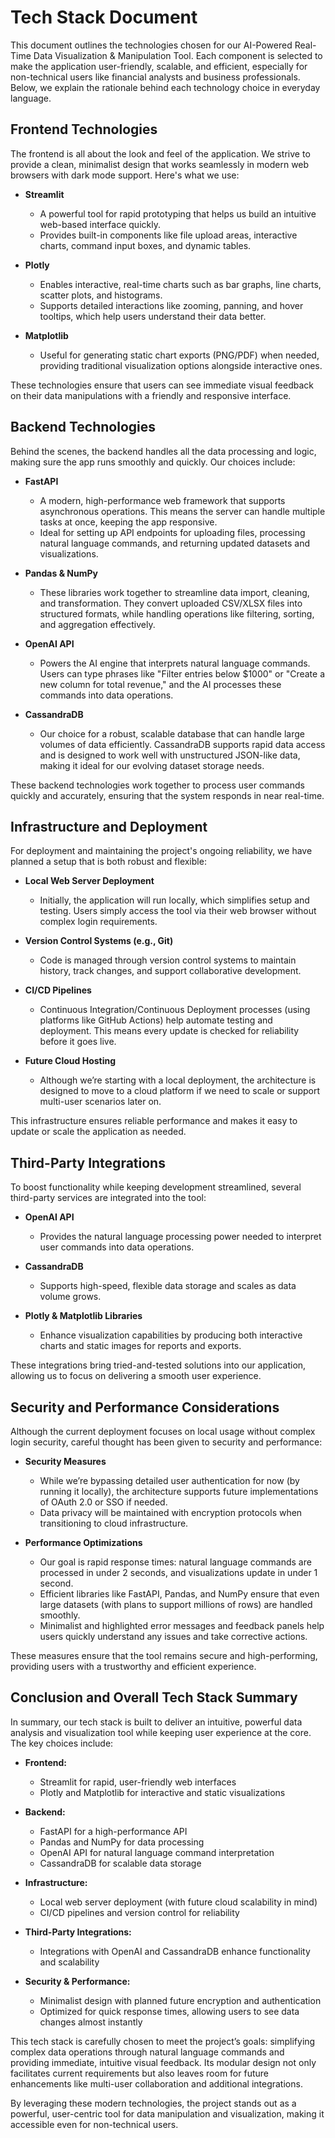 # Tech Stack Document

This document outlines the technologies chosen for our AI-Powered Real-Time Data Visualization & Manipulation Tool. Each component is selected to make the application user-friendly, scalable, and efficient, especially for non-technical users like financial analysts and business professionals. Below, we explain the rationale behind each technology choice in everyday language.

## Frontend Technologies

The frontend is all about the look and feel of the application. We strive to provide a clean, minimalist design that works seamlessly in modern web browsers with dark mode support. Here's what we use:

*   **Streamlit**

    *   A powerful tool for rapid prototyping that helps us build an intuitive web-based interface quickly.
    *   Provides built-in components like file upload areas, interactive charts, command input boxes, and dynamic tables.

*   **Plotly**

    *   Enables interactive, real-time charts such as bar graphs, line charts, scatter plots, and histograms.
    *   Supports detailed interactions like zooming, panning, and hover tooltips, which help users understand their data better.

*   **Matplotlib**

    *   Useful for generating static chart exports (PNG/PDF) when needed, providing traditional visualization options alongside interactive ones.

These technologies ensure that users can see immediate visual feedback on their data manipulations with a friendly and responsive interface.

## Backend Technologies

Behind the scenes, the backend handles all the data processing and logic, making sure the app runs smoothly and quickly. Our choices include:

*   **FastAPI**

    *   A modern, high-performance web framework that supports asynchronous operations. This means the server can handle multiple tasks at once, keeping the app responsive.
    *   Ideal for setting up API endpoints for uploading files, processing natural language commands, and returning updated datasets and visualizations.

*   **Pandas & NumPy**

    *   These libraries work together to streamline data import, cleaning, and transformation. They convert uploaded CSV/XLSX files into structured formats, while handling operations like filtering, sorting, and aggregation effectively.

*   **OpenAI API**

    *   Powers the AI engine that interprets natural language commands. Users can type phrases like "Filter entries below $1000" or "Create a new column for total revenue," and the AI processes these commands into data operations.

*   **CassandraDB**

    *   Our choice for a robust, scalable database that can handle large volumes of data efficiently. CassandraDB supports rapid data access and is designed to work well with unstructured JSON-like data, making it ideal for our evolving dataset storage needs.

These backend technologies work together to process user commands quickly and accurately, ensuring that the system responds in near real-time.

## Infrastructure and Deployment

For deployment and maintaining the project's ongoing reliability, we have planned a setup that is both robust and flexible:

*   **Local Web Server Deployment**

    *   Initially, the application will run locally, which simplifies setup and testing. Users simply access the tool via their web browser without complex login requirements.

*   **Version Control Systems (e.g., Git)**

    *   Code is managed through version control systems to maintain history, track changes, and support collaborative development.

*   **CI/CD Pipelines**

    *   Continuous Integration/Continuous Deployment processes (using platforms like GitHub Actions) help automate testing and deployment. This means every update is checked for reliability before it goes live.

*   **Future Cloud Hosting**

    *   Although we’re starting with a local deployment, the architecture is designed to move to a cloud platform if we need to scale or support multi-user scenarios later on.

This infrastructure ensures reliable performance and makes it easy to update or scale the application as needed.

## Third-Party Integrations

To boost functionality while keeping development streamlined, several third-party services are integrated into the tool:

*   **OpenAI API**

    *   Provides the natural language processing power needed to interpret user commands into data operations.

*   **CassandraDB**

    *   Supports high-speed, flexible data storage and scales as data volume grows.

*   **Plotly & Matplotlib Libraries**

    *   Enhance visualization capabilities by producing both interactive charts and static images for reports and exports.

These integrations bring tried-and-tested solutions into our application, allowing us to focus on delivering a smooth user experience.

## Security and Performance Considerations

Although the current deployment focuses on local usage without complex login security, careful thought has been given to security and performance:

*   **Security Measures**

    *   While we’re bypassing detailed user authentication for now (by running it locally), the architecture supports future implementations of OAuth 2.0 or SSO if needed.
    *   Data privacy will be maintained with encryption protocols when transitioning to cloud infrastructure.

*   **Performance Optimizations**

    *   Our goal is rapid response times: natural language commands are processed in under 2 seconds, and visualizations update in under 1 second.
    *   Efficient libraries like FastAPI, Pandas, and NumPy ensure that even large datasets (with plans to support millions of rows) are handled smoothly.
    *   Minimalist and highlighted error messages and feedback panels help users quickly understand any issues and take corrective actions.

These measures ensure that the tool remains secure and high-performing, providing users with a trustworthy and efficient experience.

## Conclusion and Overall Tech Stack Summary

In summary, our tech stack is built to deliver an intuitive, powerful data analysis and visualization tool while keeping user experience at the core. The key choices include:

*   **Frontend:**

    *   Streamlit for rapid, user-friendly web interfaces
    *   Plotly and Matplotlib for interactive and static visualizations

*   **Backend:**

    *   FastAPI for a high-performance API
    *   Pandas and NumPy for data processing
    *   OpenAI API for natural language command interpretation
    *   CassandraDB for scalable data storage

*   **Infrastructure:**

    *   Local web server deployment (with future cloud scalability in mind)
    *   CI/CD pipelines and version control for reliability

*   **Third-Party Integrations:**

    *   Integrations with OpenAI and CassandraDB enhance functionality and scalability

*   **Security & Performance:**

    *   Minimalist design with planned future encryption and authentication
    *   Optimized for quick response times, allowing users to see data changes almost instantly

This tech stack is carefully chosen to meet the project’s goals: simplifying complex data operations through natural language commands and providing immediate, intuitive visual feedback. Its modular design not only facilitates current requirements but also leaves room for future enhancements like multi-user collaboration and additional integrations.

By leveraging these modern technologies, the project stands out as a powerful, user-centric tool for data manipulation and visualization, making it accessible even for non-technical users.
